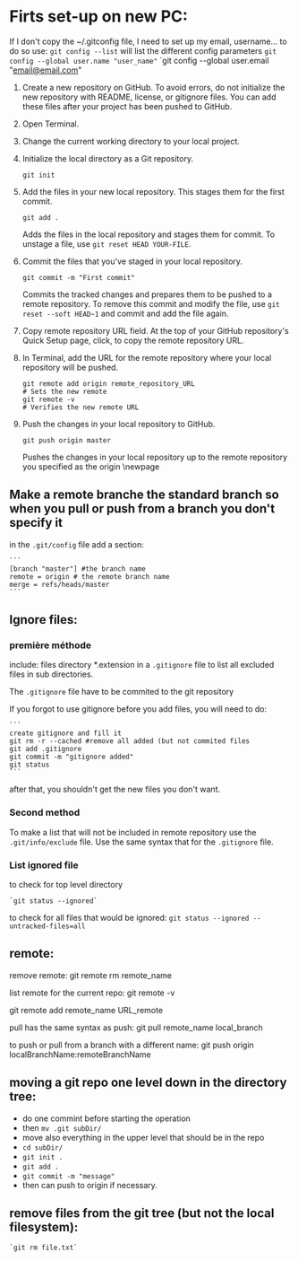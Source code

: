 # Firts set-up on new PC:

If I don't copy the ~/.gitconfig file, I need to set up my email, username... to do so use:
`git config --list` will list the different config parameters
`git config --global user.name "user_name"`
`git config --global user.email "email@email.com"


1. Create a new repository on GitHub. To avoid errors, do not initialize the new repository with README, license, or gitignore files. You can add these files after your project has been pushed to GitHub.

2. Open Terminal.

3. Change the current working directory to your local project.

4. Initialize the local directory as a Git repository.
    
    `git init`
    
5. Add the files in your new local repository. This stages them for the first commit.
    
    `git add .`
    
    Adds the files in the local repository and stages them for commit. To unstage a file, use `git reset HEAD YOUR-FILE`.
    
6. Commit the files that you've staged in your local repository.

    `git commit -m "First commit"`
    
    Commits the tracked changes and prepares them to be pushed to a remote repository. To remove this commit and modify the file, use `git reset --soft HEAD~1` and commit and add the file again.
    
7. Copy remote repository URL field. At the top of your GitHub repository's Quick Setup page, click, to copy the remote repository URL.

8. In Terminal, add the URL for the remote repository where your local repository will be pushed.
    ```
    git remote add origin remote_repository_URL
    # Sets the new remote
    git remote -v
    # Verifies the new remote URL
    ```

9. Push the changes in your local repository to GitHub.
    
    `git push origin master`
    
    Pushes the changes in your local repository up to the remote repository you specified as the origin
\newpage

## Make a remote branche the standard branch so when you pull or push from a branch you don't specify it

in the `.git/config` file add a section:

    ```
    [branch "master"] #the branch name
    remote = origin # the remote branch name
    merge = refs/heads/master
    ```

## Ignore files:

### première méthode

include:
    files
    directory
    *.extension
in a `.gitignore` file to list all excluded files in sub directories.

The `.gitignore` file have to be commited to the git repository

If you forgot to use gitignore before you add files, you will need to do:

    ```
    create gitignore and fill it
    git rm -r --cached #remove all added (but not commited files
    git add .gitignore
    git commit -m "gitignore added"
    git status
    ```

after that,  you shouldn't get the new files you don't want.

### Second method

To make a list that will not be included in remote repository use the `.git/info/exclude` file. Use the same syntax that for the `.gitignore` file.

### List ignored file

to check for top level directory

    `git status --ignored`

to check for all files that would be ignored:
    `git status --ignored --untracked-files=all`

## remote:

remove remote:
git remote rm remote_name

list remote for the current repo:
git remote -v

git remote add remote_name URL_remote

pull has the same syntax as push:
git pull remote_name local_branch

to push or pull from a branch with a different name:
git push origin localBranchName:remoteBranchName

## moving a git repo one level down in the directory tree:

- do one commint before starting the operation
- then `mv .git subDir/`
- move also everything in the upper level that should be in the repo
- `cd subDir/`
- `git init .`
- `git add .`
- `git commit -m "message"`
- then can push to origin if necessary. 

## remove files from the git tree (but not the local filesystem):

    `git rm file.txt`
